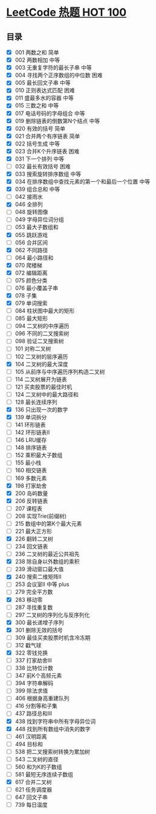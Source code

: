 # [LeetCode 热题 HOT 100](https://leetcode-cn.com/problem-list/2cktkvj/)

## 目录

- [x] 001 两数之和 简单
- [x] 002 两数相加 中等
- [x] 003 无重复字符的最长子串 中等
- [x] 004 寻找两个正序数组的中位数 困难
- [x] 005 最长回文子串 中等
- [x] 010 正则表达式匹配 困难
- [x] 011 盛最多水的容器 中等
- [x] 015 三数之和 中等
- [x] 017 电话号码的字母组合 中等
- [x] 019 删除链表的倒数第N个结点 中等
- [x] 020 有效的括号 简单
- [x] 021 合并两个有序链表 简单
- [x] 022 括号生成 中等
- [x] 023 合并K个升序链表 困难
- [x] 031 下一个排列 中等
- [ ] 032 最长有效括号 困难
- [x] 033 搜索旋转排序数组 中等
- [x] 034 在排序数组中查找元素的第一个和最后一个位置 中等
- [x] 039 组合总和 中等
- [ ] 042 接雨水
- [x] 046 全排列
- [ ] 048 旋转图像
- [ ] 049 字母异位词分组
- [ ] 053 最大子数组和
- [x] 055 跳跃游戏
- [ ] 056 合并区间
- [x] 062 不同路径
- [ ] 064 最小路径和
- [x] 070 爬楼梯
- [x] 072 编辑距离
- [ ] 075 颜色分类
- [ ] 076 最小覆盖子串
- [x] 078 子集
- [x] 079 单词搜索
- [ ] 084 柱状图中最大的矩形
- [ ] 085 最大矩形
- [ ] 094 二叉树的中序遍历
- [ ] 096 不同的二叉搜索树
- [ ] 098 验证二叉搜索树
- [ ] 101 对称二叉树
- [ ] 102 二叉树的层序遍历
- [x] 104 二叉树的最大深度
- [ ] 105 从前序与中序遍历序列构造二叉树
- [ ] 114 二叉树展开为链表
- [ ] 121 买卖股票的最佳时机
- [ ] 124 二叉树中的最大路径和
- [ ] 128 最长连续序列
- [x] 136 只出现一次的数字
- [x] 139 单词拆分
- [ ] 141 环形链表
- [ ] 142 环形链表II
- [ ] 146 LRU缓存
- [ ] 148 排序链表
- [ ] 152 乘积最大子数组
- [ ] 155 最小栈
- [ ] 160 相交链表
- [ ] 169 多数元素
- [x] 198 打家劫舍
- [x] 200 岛屿数量
- [x] 206 反转链表
- [ ] 207 课程表
- [ ] 208 实现Trie(前缀树)
- [ ] 215 数组中的第K个最大元素
- [ ] 221 最大正方形
- [x] 226 翻转二叉树
- [ ] 234 回文链表
- [ ] 236 二叉树的最近公共祖先
- [x] 238 除自身以外数组的乘积
- [ ] 239 滑动窗口最大值
- [x] 240 搜索二维矩阵II
- [ ] 253 会议室II 中等 plus
- [ ] 279 完全平方数
- [x] 283 移动零
- [ ] 287 寻找重复数
- [ ] 297 二叉树的序列化与反序列化
- [x] 300 最长递增子序列
- [x] 301 删除无效的括号
- [ ] 309 最佳买卖股票时机含冷冻期
- [ ] 312 戳气球
- [x] 322 零钱兑换
- [ ] 337 打家劫舍III
- [ ] 338 比特位计数
- [ ] 347 前K个高频元素
- [ ] 394 字符串解码
- [ ] 399 除法求值
- [ ] 406 根据身高重建队列
- [ ] 416 分割等和子集
- [ ] 437 路径总和III
- [x] 438 找到字符串中所有字母异位词
- [x] 448 找到所有数组中消失的数字
- [ ] 461 汉明距离
- [ ] 494 目标和
- [ ] 538 把二叉搜索树转换为累加树
- [ ] 543 二叉树的直径
- [ ] 560 和为K的子数组
- [ ] 581 最短无序连续子数组
- [x] 617 合并二叉树
- [ ] 621 任务调度器
- [ ] 647 回文子串
- [ ] 739 每日温度
